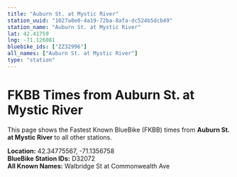 ```yaml
---
title: "Auburn St. at Mystic River"
station_uuid: "1027a8e0-4a19-72ba-8afa-dc524b5dcb49"
station_name: "Auburn St. at Mystic River"
lat: 42.41759
lng: -71.126081
bluebike_ids: ["ZZ32996"]
all_names: ["Auburn St. at Mystic River"]
type: "station"
---
```


# FKBB Times from Auburn St. at Mystic River

This page shows the Fastest Known BlueBike (FKBB) times from **Auburn St. at Mystic River** to all other stations.

**Location:** 42.34775567, -71.1356758  
**BlueBike Station IDs:** D32072  
**All Known Names:** Walbridge St at Commonwealth Ave

